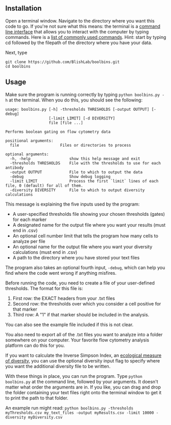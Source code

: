 ## Installation

Open a terminal window. Navigate to the directory where you want this code to go.
If you're not sure what this means: the terminal is a [command line interface](https://en.wikipedia.org/wiki/Command-line_interface) that allows you to interact with the computer by typing commands. Here is a [list of commonly used commands](https://en.wikipedia.org/wiki/List_of_Unix_commands). Hint: start by typing cd followed by the filepath of the directory where you have your data.

Next, type  

```
git clone https://github.com/BlishLab/boolbins.git
cd boolbins
```

## Usage

Make sure the program is running correctly by typing `python boolbins.py -h` at the terminal. When you do this, you should see the following:

```
usage: boolbins.py [-h] -thresholds THRESHOLDS [-output OUTPUT] [-debug]
                   [-limit LIMIT] [-d DIVERSITY]
                   file [file ...]

Performs boolean gating on flow cytometry data

positional arguments:
  file                  Files or directories to process

optional arguments:
  -h, -help                 show this help message and exit
  -thresholds THRESHOLDS    File with the thresholds to use for each antibody
  -output OUTPUT            File to which to output the data
  -debug                    Show debug logging
  -limit LIMIT              Process the first `limit` lines of each file, 0 (default) for all of them.
  -diversity DIVERSITY      File to which to output diversity calculations

```

This message is explaining the five inputs used by the program:
- A user-specified thresholds file showing your chosen thresholds (gates) for each marker
- A designated name for the output file where you want your results (must end in .csv)
- An optional cell number limit that tells the program how many cells to analyze per file
- An optional name for the output file where you want your diversity calculations (must end in .csv)
- A path to the directory where you have stored your text files

The program also takes an optional fourth input, ```-debug```, which can help you find where the code went wrong if anything misfires.

Before running the code, you need to create a file of your user-defined thresholds. The format for this file is:

1. First row: the EXACT headers from your .txt files
2. Second row: the thresholds over which you consider a cell positive for that marker
3. Third row: A "1" if that marker should be included in the analysis.

You can also see the example file included if this is not clear.

You also need to export all of the .txt files you want to analyze into a folder somewhere on your computer. Your favorite flow cytometry analysis platform can do this for you. 

If you want to calculate the Inverse Simpson Index, an [ecological measure of diversity](https://en.wikipedia.org/wiki/Diversity_index), you can use the optional diversity input flag to specify where you want the additional diversity file to be written.

With these things in place, you can run the program. Type `python boolbins.py` at the command line, followed by your arguments. It doesn't matter what order the arguments are in. If you like, you can drag and drop the folder containing your text files right onto the terminal window to get it to print the path to that folder.

An example run might read: `python boolbins.py -thresholds myThresholds.csv my_text_files -output myResults.csv -limit 10000 -diversity myDiversity.csv`
